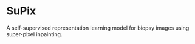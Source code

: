 # SuPix
A self-supervised representation learning model for biopsy images using super-pixel inpainting.

